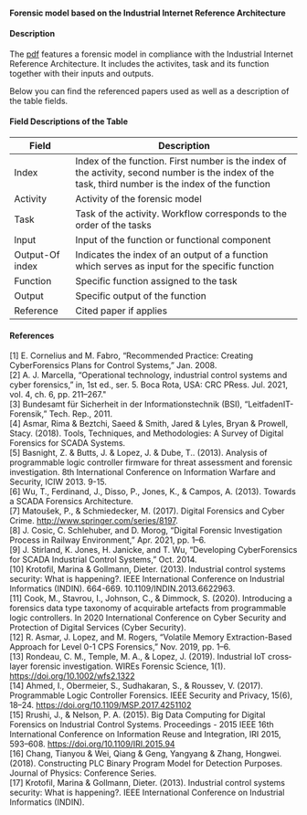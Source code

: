 #### Forensic model based on the Industrial Internet Reference Architecture

#### Description
The [pdf](https://github.com/akarag/iira_functional_viewpoint_forensic_model/blob/main/forensic_model_functions.pdf "Forensic Model") features a forensic model in compliance with the Industrial Internet Reference Architecture.
It includes the activites, task and its function together with their inputs and outputs.<br />

Below you can find the referenced papers used as well as a description of the table fields.






#### Field Descriptions of the  Table
| Field  | Description |
| ------------- | ------------- |
| Index  | Index of the function. First number is the index of the activity, second number is the index of the task, third number is the index of the function |
| Activity  | Activity of the forensic model  |
| Task  | Task of the activity. Workflow corresponds to the order of the tasks  |
| lnput  | Input of the function or functional component  |
| Output-Of index  | Indicates the index of an output of a function which serves as input for the specific function |
| Function  | Specific function assigned to the task |
| Output  | Specific output of the function |
| Reference  | Cited paper if applies  |


#### References


[1]	E. Cornelius and M. Fabro, “Recommended Practice: Creating CyberForensics Plans for Control Systems,” Jan. 2008.<br />
[2]	A. J. Marcella, “Operational technology, industrial control systems and cyber forensics,” in, 1st ed., ser. 5. Boca Rota, USA: CRC PRess. Jul. 2021, vol. 4, ch. 6, pp. 211–267."<br />
[3]	Bundesamt für Sicherheit in der Informationstechnik (BSI), “LeitfadenIT-Forensik,” Tech. Rep., 2011.<br />
[4]	Asmar, Rima & Beztchi, Saeed & Smith, Jared & Lyles, Bryan & Prowell, Stacy. (2018). Tools, Techniques, and Methodologies: A Survey of Digital Forensics for SCADA Systems. <br />
[5]	Basnight, Z. & Butts, J. & Lopez, J. & Dube, T.. (2013). Analysis of programmable logic controller firmware for threat assessment and forensic investigation. 8th International Conference on Information Warfare and Security, ICIW 2013. 9-15. <br />
[6]	Wu, T., Ferdinand, J., Disso, P., Jones, K., & Campos, A. (2013). Towards a SCADA Forensics Architecture.<br />
[7]	Matoušek, P., & Schmiedecker, M. (2017). Digital Forensics and Cyber Crime. http://www.springer.com/series/8197. <br />
[8]	J. Cosic, C. Schlehuber, and D. Morog, “Digital Forensic Investigation Process in Railway Environment,” Apr. 2021, pp. 1–6. <br />
[9]	J. Stirland, K. Jones, H. Janicke, and T. Wu, “Developing CyberForensics for SCADA Industrial Control Systems,” Oct. 2014.<br />
[10]	Krotofil, Marina & Gollmann, Dieter. (2013). Industrial control systems security: What is happening?. IEEE International Conference on Industrial Informatics (INDIN). 664-669. 10.1109/INDIN.2013.6622963. <br />
[11]	Cook, M., Stavrou, I., Johnson, C., & Dimmock, S. (2020). Introducing a forensics data type taxonomy of acquirable artefacts from programmable logic controllers. In 2020 International Conference on Cyber Security and Protection of Digital Services (Cyber Security).<br />
[12]	R. Asmar, J. Lopez, and M. Rogers, “Volatile Memory Extraction-Based Approach for Level 0-1 CPS Forensics,” Nov. 2019, pp. 1–6.<br />
[13]	Rondeau, C. M., Temple, M. A., & Lopez, J. (2019). Industrial IoT cross‐layer forensic investigation. WIREs Forensic Science, 1(1). https://doi.org/10.1002/wfs2.1322<br />
[14]	Ahmed, I., Obermeier, S., Sudhakaran, S., & Roussev, V. (2017). Programmable Logic Controller Forensics. IEEE Security and Privacy, 15(6), 18–24. https://doi.org/10.1109/MSP.2017.4251102<br />
[15]	Rrushi, J., & Nelson, P. A. (2015). Big Data Computing for Digital Forensics on Industrial Control Systems. Proceedings - 2015 IEEE 16th International Conference on Information Reuse and Integration, IRI 2015, 593–608. https://doi.org/10.1109/IRI.2015.94<br />
[16]	Chang, Tianyou & Wei, Qiang & Geng, Yangyang & Zhang, Hongwei. (2018). Constructing PLC Binary Program Model for Detection Purposes. Journal of Physics: Conference Series. <br />
[17]	Krotofil, Marina & Gollmann, Dieter. (2013). Industrial control systems security: What is happening?. IEEE International Conference on Industrial Informatics (INDIN). <br />
